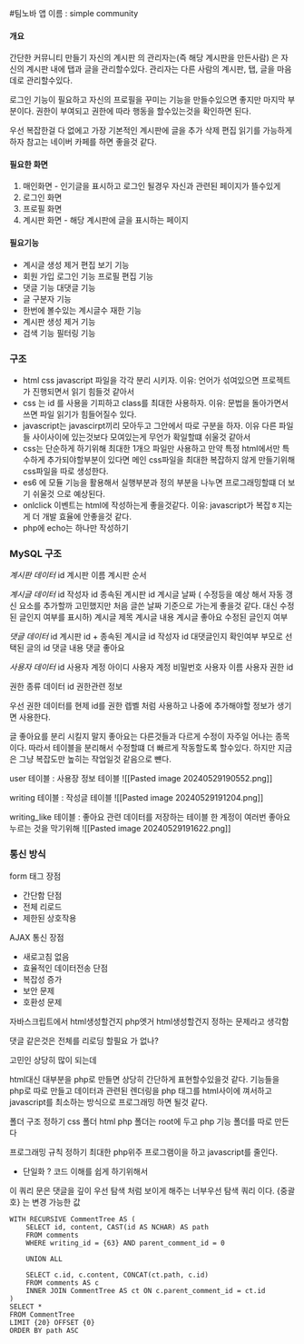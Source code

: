 #팀노바 
앱 이름 : simple community

#### 개요
간단한 커뮤니티 만들기
자신의 계시판 의 관리자는(즉 해당 계시판을 만든사람) 은 자신의 계시판 내에 탭과 글을 관리할수있다. 
관리자는 다른 사람의 계시판, 탭, 글을 마음데로 관리할수있다.

로그인 기능이 필요하고  자신의 프로필을 꾸미는 기능을 만들수있으면 좋지만 마지막 부분이다.
권한이 부여되고 권한에 따라 행동을 할수있는것을 확인하면 된다.

우선 복잡한걸 다 없에고
가장 기본적인 계시판에 글을 추가 삭제 편집 읽기를 가능하게하자
참고는 네이버 카페를 하면 좋을것 같다.

#### 필요한 화면
1. 매인화면 - 인기글을 표시하고 로그인 될경우 자신과 관련된 페이지가 뜰수있게 
2. 로그인 화면
3. 프로필 화면
4. 계시판 화면 - 해당 계시판에 글을 표시하는 페이지


#### 필요기능
- 계시글 생성 제거 편집 보기 기능
- 회원 가입 로그인 기능 프로필 편집 기능
- 댓글 기능 대댓글 기능
- 글 구분자 기능
- 한번에 볼수있는 계시글수 재한 기능
- 계시판 생성 제거 기능
- 검색 기능 필터링 기능

### 구조
- html css javascript 파일을 각각 분리 시키자. 이유: 언어가 섞여있으면 프로젝트가 진행되면서 읽기 힘들것 같아서
- css 는 id 를 사용을 기피하고 class를 최대한 사용하자. 이유: 문법을 돌아가면서 쓰면 파일 읽기가 힘들어질수 있다.
- javascript는 javascirpt끼리 모아두고 그안에서 따로 구분을 하자. 이유 다른 파일들 사이사이에 있는것보다 모여있는게 무언가 확일할떄 쉬울것 같아서
- css는 단순하게 하기위해 최대한 1개으 파일만 사용하고 만약 특정 html에서만 특수하게 추가되야할부분이 있다면 메인 css파일을 최대한 복잡하지 않게 만들기위해 css파일을 따로 생성한다.
- es6 에 모듈 기능을 활용해서 실행부분과 정의 부분을 나누면 프로그래밍할떄 더 보기 쉬울것 으로 예상된다.
- onlclick 이벤트는 html에 작성하는게 좋을것같다. 이유: javascript가 복잡ㅎ지는게 더 개발 효율에 안좋을것 같다.
- php에 echo는 하나만 작성하기

### MySQL 구조
_계시판 데이터_
id
계시판 이름
계시판 순서

_계시글 데이터_
id
작성자  id
종속된 계시판 id
계시글 날짜 ( 수정등을 예상 해서 자동 갱신 요소를 추가할까 고민했지만 처음 글쓴 날짜 기준으로 가는게 좋을것 같다.  대신 수정된 글인지 여부를 표시하)
계시글 제목
계시글 내용
계시글 좋아요
수정된 글인지 여부

_댓글 데이터_
id
계시판 id + 종속된 계시글 id
작성자 id
대댓글인지 확인여부 
부모로 선택된 글의 id
댓글 내용
댓글 좋아요

_사용자 데이터_
id
사용자 계정 아이디
사용자 계정 비밀번호
사용자 이름
사용자 권한 id

권한 종류 데이터
id
권한관련 정보 

우선 권한 데이터를 현제 id를  권한 렙벨 처럼 사용하고
나중에 추가해야할 정보가 생기면 사용한다.

글 좋아요를 분리 시킬지 말지
좋아요는 다른것들과 다르게 수정이 자주일 어나는 종목이다.
따라서 테이블을 분리해서 수정할떄 더 빠르게 작동할도록 할수있다.
하지만 지금은 그냥 복잡도만 높히는 작업일것 같음으로 뺸다.

user 테이블 : 사용장 정보 테이블
![[Pasted image 20240529190552.png]]

writing 테이블 : 작성글 테이블
![[Pasted image 20240529191204.png]]

writing_like 테이블 :  좋아요 관련 데이터를 저장하는 테이블 한 계정이 여러번 좋아요 누르는 것을 막기위해
![[Pasted image 20240529191622.png]]
### 통신 방식
form 태그
장점
- 간단함
단점
- 전체 리로드
- 제한된 상호작용

AJAX 통신
장점
- 새로고침 없음
- 효율적인 데이터전송
단점
- 복잡성 증가
- 보안 문제
- 호환성 문제

자바스크립트에서 html생성할건지
php엣거 html생성할건지 정하는 문제라고 생각함


댓글 같은것은 전체를 리로딩 할필요 가 없나?

고민인 상당히 많이 되는데

html대신 대부분을 php로 만들면 상당히 간단하게 표현할수있을것 같다.
기능들을 php로 따로 만들고
데이터과 관련된 렌더링을 php 태그를 html사이에 껴서하고
javascript를 최소하는 방식으로 프로그래밍 하면 될것 같다.


폴더 구조 정하기
css 폴더
html php 폴더는 root에 두고
php 기능 폴더를 따로 만든다

프로그래밍 규칙 정하기
최대한 php위주 프로그램이을 하고
javascript를 줄인다.
- 단일화 ? 코드 이해를 쉽게 하기위해서

이 쿼리 문은 댓글을 깊이 우선 탐색 처럼 보이게 해주는 너부우선 탐색 쿼리 이다.
{중괄호} 는 변경 가능한 값
```MYSQL
WITH RECURSIVE CommentTree AS (
	SELECT id, content, CAST(id AS NCHAR) AS path
	FROM comments
	WHERE writing_id = {63} AND parent_comment_id = 0

	UNION ALL

	SELECT c.id, c.content, CONCAT(ct.path, c.id)
	FROM comments AS c
	INNER JOIN CommentTree AS ct ON c.parent_comment_id = ct.id
)
SELECT *
FROM CommentTree
LIMIT {20} OFFSET {0}
ORDER BY path ASC
```